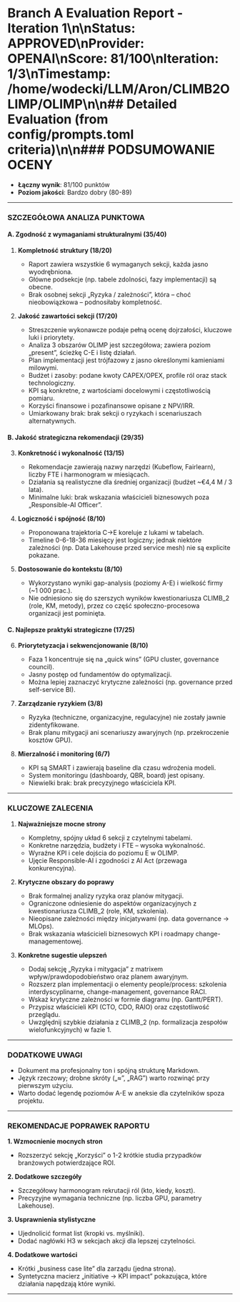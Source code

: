 # Branch A Evaluation Report - Iteration 1\n\n**Status**: APPROVED\n**Provider**: OPENAI\n**Score**: 81/100\n**Iteration**: 1/3\n**Timestamp**: /home/wodecki/LLM/Aron/CLIMB2OLIMP/OLIMP\n\n## Detailed Evaluation (from config/prompts.toml criteria)\n\n### PODSUMOWANIE OCENY
- **Łączny wynik**: 81/100 punktów  
- **Poziom jakości**: Bardzo dobry (80-89)

---

### SZCZEGÓŁOWA ANALIZA PUNKTOWA  

#### A. Zgodność z wymaganiami strukturalnymi (35/40)

1. **Kompletność struktury (18/20)**  
   - Raport zawiera wszystkie 6 wymaganych sekcji, każda jasno wyodrębniona.  
   - Główne podsekcje (np. tabele zdolności, fazy implementacji) są obecne.  
   - Brak osobnej sekcji „Ryzyka / zależności”, która – choć nieobowiązkowa – podnosiłaby kompletność.

2. **Jakość zawartości sekcji (17/20)**  
   - Streszczenie wykonawcze podaje pełną ocenę dojrzałości, kluczowe luki i priorytety.  
   - Analiza 3 obszarów OLIMP jest szczegółowa; zawiera poziom „present”, ścieżkę C-E i listę działań.  
   - Plan implementacji jest trójfazowy z jasno określonymi kamieniami milowymi.  
   - Budżet i zasoby: podane kwoty CAPEX/OPEX, profile ról oraz stack technologiczny.  
   - KPI są konkretne, z wartościami docelowymi i częstotliwością pomiaru.  
   - Korzyści finansowe i pozafinansowe opisane z NPV/IRR.  
   - Umiarkowany brak: brak sekcji o ryzykach i scenariuszach alternatywnych.

#### B. Jakość strategiczna rekomendacji (29/35)

3. **Konkretność i wykonalność (13/15)**  
   - Rekomendacje zawierają nazwy narzędzi (Kubeflow, Fairlearn), liczby FTE i harmonogram w miesiącach.  
   - Działania są realistyczne dla średniej organizacji (budżet ~€4,4 M / 3 lata).  
   - Minimalne luki: brak wskazania właścicieli biznesowych poza „Responsible-AI Officer”.

4. **Logiczność i spójność (8/10)**  
   - Proponowana trajektoria C→E koreluje z lukami w tabelach.  
   - Timeline 0-6-18-36 miesięcy jest logiczny; jednak niektóre zależności (np. Data Lakehouse przed service mesh) nie są explicite pokazane.

5. **Dostosowanie do kontekstu (8/10)**  
   - Wykorzystano wyniki gap-analysis (poziomy A-E) i wielkość firmy (~1 000 prac.).  
   - Nie odniesiono się do szerszych wyników kwestionariusza CLIMB_2 (role, KM, metody), przez co część społeczno-procesowa organizacji jest pominięta.

#### C. Najlepsze praktyki strategiczne (17/25)

6. **Priorytetyzacja i sekwencjonowanie (8/10)**  
   - Faza 1 koncentruje się na „quick wins” (GPU cluster, governance council).  
   - Jasny postęp od fundamentów do optymalizacji.  
   - Można lepiej zaznaczyć krytyczne zależności (np. governance przed self-service BI).

7. **Zarządzanie ryzykiem (3/8)**  
   - Ryzyka (techniczne, organizacyjne, regulacyjne) nie zostały jawnie zidentyfikowane.  
   - Brak planu mitygacji ani scenariuszy awaryjnych (np. przekroczenie kosztów GPU).

8. **Mierzalność i monitoring (6/7)**  
   - KPI są SMART i zawierają baseline dla czasu wdrożenia modeli.  
   - System monitoringu (dashboardy, QBR, board) jest opisany.  
   - Niewielki brak: brak precyzyjnego właściciela KPI.

---

### KLUCZOWE ZALECENIA

1. **Najważniejsze mocne strony**  
   - Kompletny, spójny układ 6 sekcji z czytelnymi tabelami.  
   - Konkretne narzędzia, budżety i FTE – wysoka wykonalność.  
   - Wyraźne KPI i cele dojścia do poziomu E w OLIMP.  
   - Ujęcie Responsible-AI i zgodności z AI Act (przewaga konkurencyjna).  

2. **Krytyczne obszary do poprawy**  
   - Brak formalnej analizy ryzyka oraz planów mitygacji.  
   - Ograniczone odniesienie do aspektów organizacyjnych z kwestionariusza CLIMB_2 (role, KM, szkolenia).  
   - Nieopisane zależności między inicjatywami (np. data governance → MLOps).  
   - Brak wskazania właścicieli biznesowych KPI i roadmapy change-managementowej.

3. **Konkretne sugestie ulepszeń**  
   - Dodaj sekcję „Ryzyka i mitygacja” z matrixem wpływ/prawdopodobieństwo oraz planem awaryjnym.  
   - Rozszerz plan implementacji o elementy people/process: szkolenia interdyscyplinarne, change-management, governance RACI.  
   - Wskaż krytyczne zależności w formie diagramu (np. Gantt/PERT).  
   - Przypisz właścicieli KPI (CTO, CDO, RAIO) oraz częstotliwość przeglądu.  
   - Uwzględnij szybkie działania z CLIMB_2 (np. formalizacja zespołów wielofunkcyjnych) w fazie 1.

---

### DODATKOWE UWAGI
- Dokument ma profesjonalny ton i spójną strukturę Markdown.  
- Język rzeczowy; drobne skróty („≈”, „RAG”) warto rozwinąć przy pierwszym użyciu.  
- Warto dodać legendę poziomów A-E w aneksie dla czytelników spoza projektu.

---

### REKOMENDACJE POPRAWEK RAPORTU

**1. Wzmocnienie mocnych stron**  
   - Rozszerzyć sekcję „Korzyści” o 1-2 krótkie studia przypadków branżowych potwierdzające ROI.

**2. Dodatkowe szczegóły**  
   - Szczegółowy harmonogram rekrutacji ról (kto, kiedy, koszt).  
   - Precyzyjne wymagania techniczne (np. liczba GPU, parametry Lakehouse).

**3. Usprawnienia stylistyczne**  
   - Ujednolicić format list (kropki vs. myślniki).  
   - Dodać nagłówki H3 w sekcjach akcji dla lepszej czytelności.

**4. Dodatkowe wartości**  
   - Krótki „business case lite” dla zarządu (jedna strona).  
   - Syntetyczna macierz „initiative → KPI impact” pokazująca, które działania napędzają które wyniki.

---
